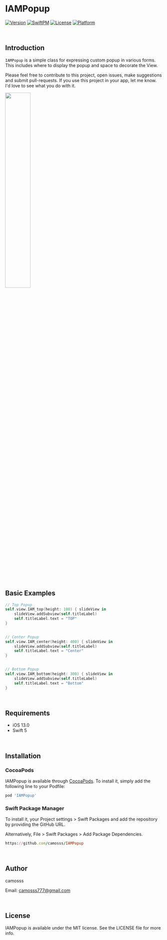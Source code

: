 # IAMPopup

[![Version](https://img.shields.io/cocoapods/v/IAMPopup.svg?style=flat)](https://cocoapods.org/pods/IAMPopup)
[![SwiftPM](https://img.shields.io/badge/SPM-supported-DE5C43.svg?style=flat)](https://swift.org/package-manager/)
[![License](https://img.shields.io/cocoapods/l/IAMPopup.svg?style=flat)](https://cocoapods.org/pods/IAMPopup)
[![Platform](https://img.shields.io/cocoapods/p/IAMPopup.svg?style=flat)](https://cocoapods.org/pods/IAMPopup)

<br>

## Introduction

`IAMPopup` is a simple class for expressing custom popup in various forms. This includes where to display the popup and space to decorate the View.

Please feel free to contribute to this project, open issues, make suggestions and submit pull-requests. If you use this project in your app, let me know. I'd love to see what you do with it.


<img src = "https://user-images.githubusercontent.com/93528918/149862217-62946646-4c47-47d6-a4d9-e4341610957c.gif" width="40%" height="40%">

<br>

## Basic Examples

```swift
// Top Popup
self.view.IAM_top(height: 100) { slideView in
    slideView.addSubview(self.titleLabel)
    self.titleLabel.text = "TOP"
}

 
// Center Popup  
self.view.IAM_center(height: 400) { slideView in
    slideView.addSubview(self.titleLabel)
    self.titleLabel.text = "Center"
}

   
// Bottom Popup 
self.view.IAM_bottom(height: 300) { slideView in
    slideView.addSubview(self.titleLabel)
    self.titleLabel.text = "Bottom"
}

```

<br>


## Requirements

- iOS 13.0
- Swift 5

<br>

## Installation

### CocoaPods

IAMPopup is available through [CocoaPods](https://cocoapods.org). To install
it, simply add the following line to your Podfile:

```ruby
pod 'IAMPopup'
```

### Swift Package Manager

To install it, your Project settings > Swift Packages and add the repository by providing the GitHub URL.

Alternatively, File > Swift Packages > Add Package Dependencies.

```ruby
https://github.com/camosss/IAMPopup
```
<br>

## Author

camosss

Email: camosss777@gmail.com

<br>

## License

IAMPopup is available under the MIT license. See the LICENSE file for more info.
